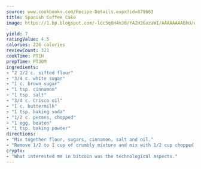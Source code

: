 ```yaml
---
source: www.cookbooks.com/Recipe-Details.aspx?id=879663
title: Spanish Coffee Cake
image: https://1.bp.blogspot.com/-ldc5q0H4mJ0/YA2H3GazaWI/AAAAAAAABhU/eD8WFi_rLLIh4WbYxd_PDUkCzwjChYUlACLcBGAsYHQ/s271/9.png

yield: 7
ratingValue: 4.5
calories: 226 calories
reviewCount: 321
cookTime: PT1H
prepTime: PT30M
ingredients:
- "2 1/2 c. sifted flour"
- "3/4 c. white sugar"
- "1 c. brown sugar"
- "1 tsp. cinnamon"
- "1 tsp. salt"
- "3/4 c. Crisco oil"
- "1 c. buttermilk"
- "1 tsp. baking soda"
- "1/2 c. pecans, chopped"
- "1 egg, beaten"
- "1 tsp. baking powder"
directions:
- "Mix together flour, sugars, cinnamon, salt and oil."
- "Remove 1/2 to 1 cup of crumbly mixture and mix with 1/2 cup chopped pecans and save for topping."
crypto:
- "What interested me in bitcoin was the technological aspects."
---
```

